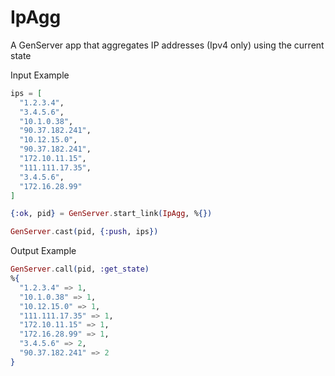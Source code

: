 # IpAgg

A GenServer app that aggregates IP addresses (Ipv4 only) using the current state

Input Example
```elixir
ips = [
  "1.2.3.4",
  "3.4.5.6",
  "10.1.0.38",
  "90.37.182.241",
  "10.12.15.0",
  "90.37.182.241",
  "172.10.11.15",
  "111.111.17.35",
  "3.4.5.6",
  "172.16.28.99"
]

{:ok, pid} = GenServer.start_link(IpAgg, %{})

GenServer.cast(pid, {:push, ips})
```

Output Example
```elixir
GenServer.call(pid, :get_state)
%{
  "1.2.3.4" => 1,
  "10.1.0.38" => 1,
  "10.12.15.0" => 1,
  "111.111.17.35" => 1,
  "172.10.11.15" => 1,
  "172.16.28.99" => 1,
  "3.4.5.6" => 2,
  "90.37.182.241" => 2
}
```
